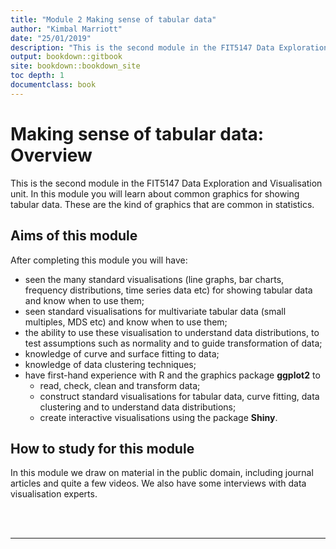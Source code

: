 ```yaml
---
title: "Module 2 Making sense of tabular data"
author: "Kimbal Marriott"
date: "25/01/2019"
description: "This is the second module in the FIT5147 Data Exploration and Visualisation unit. In this module you will learn about common graphics for showing tabular data. These are the kind of graphics that are common in statistics."
output: bookdown::gitbook
site: bookdown::bookdown_site
toc depth: 1
documentclass: book
---
```




# Making sense of tabular data: Overview

This is the second module in the FIT5147 Data Exploration and Visualisation unit. In this module you will learn about common graphics for showing tabular data. These are the kind of graphics that are common in statistics.

## Aims of this module

After completing this module you will have:

* seen the many standard visualisations (line graphs, bar charts, frequency distributions, time series data etc) for showing tabular data and know when to use them;
* seen standard visualisations for multivariate tabular data (small multiples, MDS etc) and know when to use them;
* the ability to use these visualisation to understand data distributions, to test assumptions such as normality and to guide transformation of data;
* knowledge of curve and surface fitting to data;
* knowledge of data clustering techniques;
* have first-hand experience with R and the graphics package **ggplot2** to
    + read, check, clean and transform data;
    + construct standard visualisations for tabular data, curve fitting, data clustering and to understand data distributions;
    + create interactive visualisations using the package **Shiny**.
    
## How to study for this module

In this module we draw on material in the public domain, including journal articles and quite a few videos. We also have some interviews with data visualisation experts.

<br><br>

***
